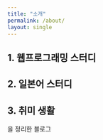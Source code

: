 ```yaml
---
title: "소개"
permalink: /about/
layout: single
---
```


## 1. 웹프로그래밍 스터디


## 2. 일본어 스터디


## 3. 취미 생활

을 정리한 블로그

